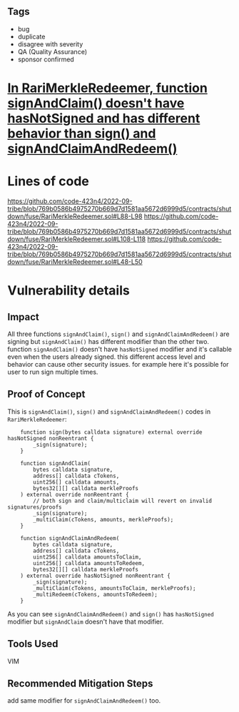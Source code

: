## Tags

- bug
- duplicate
- disagree with severity
- QA (Quality Assurance)
- sponsor confirmed

# [In RariMerkleRedeemer, function signAndClaim() doesn't have hasNotSigned and has different behavior than sign() and signAndClaimAndRedeem() ](https://github.com/code-423n4/2022-09-tribe-findings/issues/107) 

# Lines of code

https://github.com/code-423n4/2022-09-tribe/blob/769b0586b4975270b669d7d1581aa5672d6999d5/contracts/shutdown/fuse/RariMerkleRedeemer.sol#L88-L98
https://github.com/code-423n4/2022-09-tribe/blob/769b0586b4975270b669d7d1581aa5672d6999d5/contracts/shutdown/fuse/RariMerkleRedeemer.sol#L108-L118
https://github.com/code-423n4/2022-09-tribe/blob/769b0586b4975270b669d7d1581aa5672d6999d5/contracts/shutdown/fuse/RariMerkleRedeemer.sol#L48-L50


# Vulnerability details

## Impact
All three functions `signAndClaim()`, `sign()` and `signAndClaimAndRedeem()` are signing but `signAndClaim()` has different modifier than the other two. function `signAndClaim()` doesn't have `hasNotSigned` modifier and it's callable even when the users already signed. this different access level and behavior can cause other security issues. for example here it's possible for user to run sign multiple times.

## Proof of Concept
This is `signAndClaim()`, `sign()` and `signAndClaimAndRedeem()` codes in `RariMerkleRedeemer`:
```
    function sign(bytes calldata signature) external override hasNotSigned nonReentrant {
        _sign(signature);
    }

    function signAndClaim(
        bytes calldata signature,
        address[] calldata cTokens,
        uint256[] calldata amounts,
        bytes32[][] calldata merkleProofs
    ) external override nonReentrant {
        // both sign and claim/multiclaim will revert on invalid signatures/proofs
        _sign(signature);
        _multiClaim(cTokens, amounts, merkleProofs);
    }

    function signAndClaimAndRedeem(
        bytes calldata signature,
        address[] calldata cTokens,
        uint256[] calldata amountsToClaim,
        uint256[] calldata amountsToRedeem,
        bytes32[][] calldata merkleProofs
    ) external override hasNotSigned nonReentrant {
        _sign(signature);
        _multiClaim(cTokens, amountsToClaim, merkleProofs);
        _multiRedeem(cTokens, amountsToRedeem);
    }
```
As you can see `signAndClaimAndRedeem()` and `sign()` has `hasNotSigned ` modifier but `signAndClaim` doesn't have that modifier.

## Tools Used
VIM

## Recommended Mitigation Steps
add same modifier for `signAndClaimAndRedeem()` too.